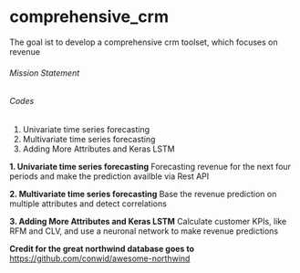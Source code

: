 # comprehensive_crm
The goal ist to develop a comprehensive crm toolset, which focuses on revenue

###### Mission Statement

###### Codes
1. Univariate time series forecasting
2. Multivariate time series forecasting
3. Adding More Attributes and Keras LSTM 

**1. Univariate time series forecasting**
Forecasting revenue for the next four periods and make the prediction availble via Rest API

**2. Multivariate time series forecasting**
Base the revenue prediction on multiple attributes and detect correlations

**3. Adding More Attributes and Keras LSTM**
Calculate customer KPIs, like RFM and CLV, and use a neuronal network to make revenue predictions



**Credit for the great northwind database goes to**
https://github.com/conwid/awesome-northwind
